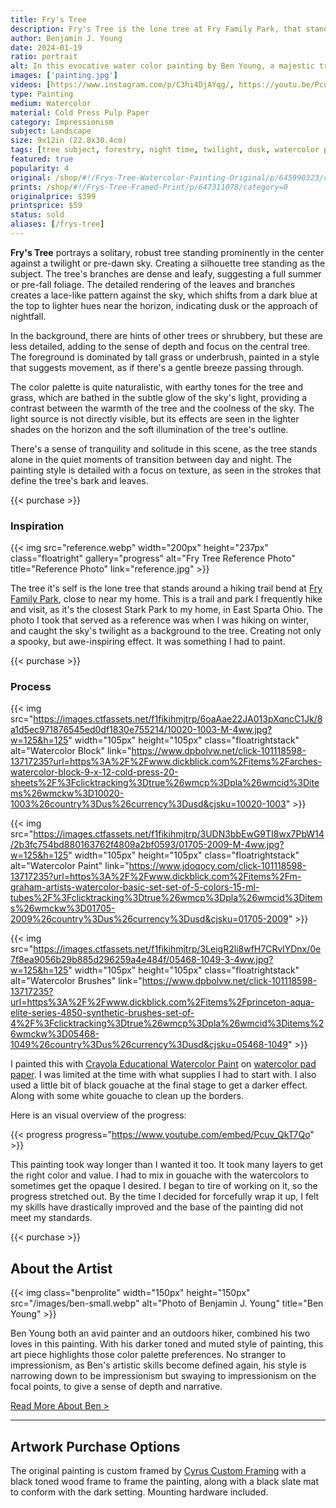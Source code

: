 ```yaml
---
title: Fry's Tree
description: Fry's Tree is the lone tree at Fry Family Park, that stands out in the field's skyline, during an after sunset walk through the park.
author: Benjamin J. Young
date: 2024-01-19
ratio: portrait
alt: In this evocative water color painting by Ben Young, a majestic tree stands prominently against a dusky sky, its intricate branches silhouetted by the soft glow of twilight.
images: ['painting.jpg']
videos: [https://www.instagram.com/p/C3hi4DjAYqg/, https://youtu.be/Pcuv_QkT7Qo]
type: Painting
medium: Watercolor
material: Cold Press Pulp Paper
category: Impressionism
subject: Landscape
size: 9x12in (22.8x30.4cm)
tags: [tree subject, forestry, night time, twilight, dusk, watercolor paint, gouache paint, hybrid impressionism, landscape art, ohio park, sold]
featured: true
popularity: 4
original: /shop/#!/Frys-Tree-Watercolor-Painting-Original/p/645990323/category=0
prints: /shop/#!/Frys-Tree-Framed-Print/p/647311078/category=0
originalprice: $399
printsprice: $59
status: sold
aliases: [/frys-tree]
---
```


**Fry's Tree** portrays a solitary, robust tree standing prominently in the center against a twilight or pre-dawn sky. Creating a silhouette tree standing as the subject. The tree's branches are dense and leafy, suggesting a full summer or pre-fall foliage. The detailed rendering of the leaves and branches creates a lace-like pattern against the sky, which shifts from a dark blue at the top to lighter hues near the horizon, indicating dusk or the approach of nightfall.

In the background, there are hints of other trees or shrubbery, but these are less detailed, adding to the sense of depth and focus on the central tree. The foreground is dominated by tall grass or underbrush, painted in a style that suggests movement, as if there's a gentle breeze passing through.

The color palette is quite naturalistic, with earthy tones for the tree and grass, which are bathed in the subtle glow of the sky's light, providing a contrast between the warmth of the tree and the coolness of the sky. The light source is not directly visible, but its effects are seen in the lighter shades on the horizon and the soft illumination of the tree's outline.

There's a sense of tranquility and solitude in this scene, as the tree stands alone in the quiet moments of transition between day and night. The painting style is detailed with a focus on texture, as seen in the strokes that define the tree's bark and leaves.

{{< purchase >}}

### Inspiration ###

{{< img src="reference.webp" width="200px" height="237px" class="floatright" gallery="progress" alt="Fry Tree Reference Photo" title="Reference Photo" link="reference.jpg" >}}

The tree it's self is the lone tree that stands around a hiking trail bend at [Fry Family Park](https://starkparks.com/parks/fry-family-park/), close to near my home. This is a trail and park I frequently hike and visit, as it's the closest Stark Park to my home, in East Sparta Ohio. The photo I took that served as a reference was when I was hiking on winter, and caught the sky's twilight as a background to the tree. Creating not only a spooky, but awe-inspiring effect. It was something I had to paint.

{{< purchase >}}

### Process ###

{{< img src="https://images.ctfassets.net/f1fikihmjtrp/6oaAae22JA013pXqncC1Jk/8a1d5ec971876545ed0df1830e755214/10020-1003-M-4ww.jpg?w=125&h=125" width="105px" height="105px" class="floatrightstack" alt="Watercolor Block" link="https://www.dpbolvw.net/click-101118598-13717235?url=https%3A%2F%2Fwww.dickblick.com%2Fitems%2Farches-watercolor-block-9-x-12-cold-press-20-sheets%2F%3Fclicktracking%3Dtrue%26wmcp%3Dpla%26wmcid%3Ditems%26wmckw%3D10020-1003%26country%3Dus%26currency%3Dusd&cjsku=10020-1003" >}}

{{< img src="https://images.ctfassets.net/f1fikihmjtrp/3UDN3bbEwG9TI8wx7PbW14/2b3fc754bd880163762f4809a2bf0593/01705-2009-M-4ww.jpg?w=125&h=125" width="105px" height="105px" class="floatrightstack" alt="Watercolor Paint" link="https://www.jdoqocy.com/click-101118598-13717235?url=https%3A%2F%2Fwww.dickblick.com%2Fitems%2Fm-graham-artists-watercolor-basic-set-set-of-5-colors-15-ml-tubes%2F%3Fclicktracking%3Dtrue%26wmcp%3Dpla%26wmcid%3Ditems%26wmckw%3D01705-2009%26country%3Dus%26currency%3Dusd&cjsku=01705-2009" >}}

{{< img src="https://images.ctfassets.net/f1fikihmjtrp/3LeigR2li8wfH7CRvlYDnx/0e7f8ea9056b29b885d296259a4e484f/05468-1049-3-4ww.jpg?w=125&h=125" width="105px" height="105px" class="floatrightstack" alt="Watercolor Brushes" link="https://www.dpbolvw.net/click-101118598-13717235?url=https%3A%2F%2Fwww.dickblick.com%2Fitems%2Fprinceton-aqua-elite-series-4850-synthetic-brushes-set-of-4%2F%3Fclicktracking%3Dtrue%26wmcp%3Dpla%26wmcid%3Ditems%26wmckw%3D05468-1049%26country%3Dus%26currency%3Dusd&cjsku=05468-1049" >}}

I painted this with [Crayola Educational Watercolor Paint](https://www.kqzyfj.com/click-101118598-13717235?url=https%3A%2F%2Fwww.dickblick.com%2Fitems%2Fcrayola-educational-watercolor-pans-oval-set-of-8-mixing-colors-pan%2F%3Fclicktracking%3Dtrue%26wmcp%3Dpla%26wmcid%3Ditems%26wmckw%3D00309-1109%26country%3Dus%26currency%3Dusd&cjsku=00309-1109) on [watercolor pad paper](https://www.anrdoezrs.net/click-101118598-13717235?url=https%3A%2F%2Fwww.dickblick.com%2Fitems%2Fcanson-lettering-pad-watercolor%2F%3Fclicktracking%3Dtrue%26wmcp%3Dpla%26wmcid%3Ditems%26wmckw%3D09634-1001%26country%3Dus%26currency%3Dusd&cjsku=09634-1001). I was limited at the time with what supplies I had to start with. I also used a little bit of black gouache at the final stage to get a darker effect. Along with some white gouache to clean up the borders.

Here is an visual overview of the progress:

{{< progress progress="https://www.youtube.com/embed/Pcuv_QkT7Qo" >}}

This painting took way longer than I wanted it too. It took many layers to get the right color and value. I had to mix in gouache with the watercolors to sometimes get the opaque I desired. I began to tire of working on it, so the progress stretched out. By the time I decided for forcefully wrap it up, I felt my skills have drastically improved and the base of the painting did not meet my standards.

{{< purchase >}}

## About the Artist ##

{{< img class="benprolite" width="150px" height="150px" src="/images/ben-small.webp" alt="Photo of Benjamin J. Young" title="Ben Young" >}}

Ben Young both an avid painter and an outdoors hiker, combined his two loves in this painting. With his darker toned and muted style of painting, this art piece highlights those color palette preferences. No stranger to impressionism, as Ben's artistic skills become defined again, his style is narrowing down to be impressionism but swaying to impressionism on the focal points, to give a sense of depth and narrative.

[Read More About Ben >](/about)

---

## Artwork Purchase Options ##

The original painting is custom framed by [Cyrus Custom Framing](http://cyruscustom.com/) with a black toned wood frame to frame the painting, along with a black slate mat to conform with the dark setting. Mounting hardware included.

